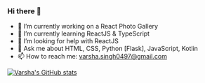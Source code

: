 ### Hi there 👋

- 🔭 I’m currently working on a React Photo Gallery
- 🌱 I’m currently learning ReactJS & TypeScript
- 🤔 I’m looking for help with ReactJS
- 💬 Ask me about HTML, CSS, Python [Flask], JavaScript, Kotlin
- 📫 How to reach me: varsha.singh0497@gmail.com

[![Varsha's GitHub stats](https://github-readme-stats.vercel.app/api?username=girlwhodrawsandstuff)](https://github.com/anuraghazra/github-readme-stats)
